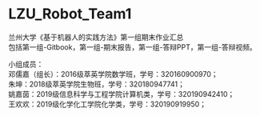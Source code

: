 # LZU_Robot_Team1
兰州大学《基于机器人的实践方法》第一组期末作业汇总  
包括第一组-Gitbook，第一组-期末报告，第一组-答辩PPT，第一组-答辩视频。

小组成员：  
邓儒嘉（组长）：2016级萃英学院数学班，学号：320160900970；  
朱坤：2018级萃英学院生物班，学号：320180947741；  
姚嘉茵：2019级信息科学与工程学院计算机类，学号：320190942410；  
王欢欢：2019级化学化工学院化学类，学号：320190919950；
